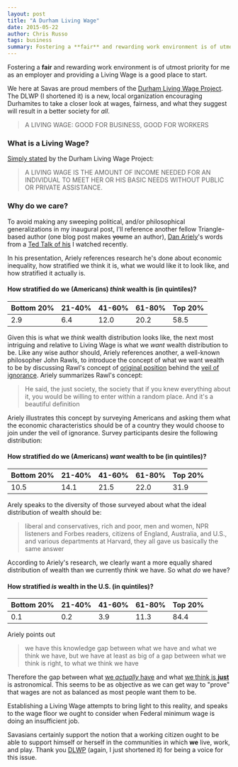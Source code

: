 ```yaml
---
layout: post
title: "A Durham Living Wage"
date: 2015-05-22
author: Chris Russo
tags: business
summary: Fostering a **fair** and rewarding work environment is of utmost priority for me as an employer and providing a Living Wage is a good place to start.
---
```


Fostering a **fair** and rewarding work environment is of utmost priority for me as
an employer and providing a Living Wage is a good place to start.

We here at Savas are proud members of the [Durham Living Wage Project](http://www.durhamlivingwage.org).
The DLWP (I shortened it) is a new, local organization encouraging
Durhamites to take a closer look at wages, fairness, and what they suggest will
result in a better society for _all_.

> A LIVING WAGE: GOOD FOR BUSINESS, GOOD FOR WORKERS

### What is a Living Wage?

[Simply stated](http://www.durhamlivingwage.org/what) by the Durham Living Wage Project:

> A LIVING WAGE IS THE AMOUNT OF INCOME NEEDED FOR AN INDIVIDUAL TO MEET HER OR
HIS BASIC NEEDS WITHOUT PUBLIC OR PRIVATE ASSISTANCE.

### Why do we care?

To avoid making any sweeping political, and/or philosophical generalizations in
my inaugural post, I'll reference another fellow Triangle-based author
(one blog post makes <del>you</del>me an author), [Dan Ariely](http://danariely.com/)'s words from a
[Ted Talk of his](https://www.ted.com/talks/dan_ariely_how_equal_do_we_want_the_world_to_be_you_d_be_surprised?language=en)
I watched recently.

In his presentation, Ariely references research he's done about economic inequality,
how stratified we think it is, what we would like it to look like, and how
stratified it actually is.

#### How stratified do we (Americans) _think_ wealth is (in quintiles)?

| Bottom 20% | 21-40% | 41-60% | 61-80% | Top 20% |
|:--------|:-------|:--------|:--------|:-------|
| 2.9   | 6.4   | 12.0   | 20.2   | 58.5   |


Given this is what we _think_ wealth distribution looks like, the next
most intriguing and relative to Living Wage is what we _want_ wealth
distribution to be. Like any wise author should, Ariely references another,
a well-known philosopher John Rawls, to introduce the concept of what we want
wealth to be by discussing Rawl's concept of
[original position](http://en.wikipedia.org/wiki/Original_position)
behind the [veil of ignorance](http://en.wikipedia.org/wiki/Veil_of_ignorance).
Ariely summarizes Rawl's concept:

> He said, the just society, the society that if you knew everything
about it, you would be willing to enter within a random place. And it's a
beautiful definition

Ariely illustrates this concept by surveying Americans and asking them what the
economic characteristics should be of a country they would choose to join under
the veil of ignorance. Survey participants desire the following distribution:

#### How stratified do we (Americans) **_want_** wealth to be (in quintiles)?

| Bottom 20% | 21-40% | 41-60% | 61-80% | Top 20% |
|:--------|:-------|:--------|:--------|:-------|
| 10.5   | 14.1   | 21.5   | 22.0   | 31.9   |

Arely speaks to the diversity of those surveyed about what the ideal distribution
of wealth should be:

> liberal and conservatives, rich and poor, men and women, NPR listeners and
Forbes readers, citizens of England, Australia, and U.S., and various departments
at Harvard, they all gave us basically the same answer

According to Ariely's research, we clearly want a more equally shared
distribution of wealth than we currently _think_ we have. So what _do_ we have?

#### How stratified _is_ wealth in the U.S. (in quintiles)?

| Bottom 20% | 21-40% | 41-60% | 61-80% | Top 20% |
|:--------|:-------|:--------|:--------|:-------|
| 0.1   | 0.2   | 3.9   | 11.3   | 84.4   |

Ariely points out

> we have this knowledge gap between what we have and what we think we have, but
we have at least as big of a gap between what we think is right, to what we think
we have

Therefore the gap between what
[we _actually_ have](#how-stratified-is-wealth-in-the-us-in-quintiles) and what
[we think is **just**](#how-stratified-do-we-americans-want-wealth-to-be-in-quintiles)
is astronomical. This seems to be as objective as we can get way to "prove"
that wages are not as balanced as most people want them to be.

Establishing a Living Wage attempts to bring light to this reality, and speaks
to the wage floor we ought to consider when Federal minimum wage is doing an
insufficient job.

Savasians certainly support the notion that a working citizen ought to be
able to support himself or herself in the communities in which **we** live, work,
and play. Thank you [DLWP](http://www.durhamlivingwage.org)
(again, I just shortened it) for being a voice for this
issue.
